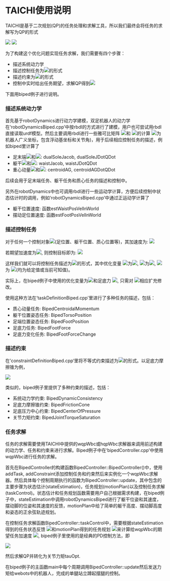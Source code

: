 # TAICHI使用说明

TAICHI是基于二次规划(QP)的任务处理和求解工具，所以我们最终会将任务的求解写为QP的形式

<img src="https://latex.codecogs.com/gif.latex?\min_{\mathbf{x}}||\mathbf{A}\mathbf{x}-\mathbf{b}||_2^2"/>

<img src="https://latex.codecogs.com/gif.latex?\mathbf{Cx}\leq \mathbf{ub}"/>

为了构建这个优化问题实现任务求解，我们需要有四个步骤：

- 描述系统动力学
- 描述控制任务为<img src="https://latex.codecogs.com/gif.latex?\mathbf{Ax}=\mathbf{b}"/>的形式
- 描述约束为<img src="https://latex.codecogs.com/gif.latex?\mathbf{Cx}\leq \mathbf{ub}"/>的形式
- 控制中实时给出任务期望，求解QP得到<img src="https://latex.codecogs.com/gif.latex?\mathbf{x}"/>

下面用biped例子进行说明。

### 描述系统动力学

首先基于robotDynamics进行动力学建模，双足机器人的动力学在‘robotDynamicsBiped.cpp’中按rbdl的方式进行了建模，用户也可尝试用rbdl直接读取urdf模型。然后主要调用rbdl进行一些雅可比矩阵
<img src="https://latex.codecogs.com/gif.latex?\mathbf{J}"/>和
<img src="https://latex.codecogs.com/gif.latex?\dot{\mathbf{J}}\dot{\mathbf{q}}"/>的计算
<img src="https://latex.codecogs.com/gif.latex?\mathbf{q}"/>为机器人广义坐标，包含浮动基坐标和关节角)，用于后续相应控制任务的描述，例如biped里计算了

- 足末端<img src="https://latex.codecogs.com/gif.latex?\mathbf{J}_{foot}"/>和<img src="https://latex.codecogs.com/gif.latex?\dot{\mathbf{J}}_{foot}\dot{\mathbf{q}}"/>: dualSoleJacob, dualSoleJDotQDot
- 躯干<img src="https://latex.codecogs.com/gif.latex?\mathbf{J}_{waist}"/>和<img src="https://latex.codecogs.com/gif.latex?\dot{\mathbf{J}}_{waist}\dot{\mathbf{q}}"/>: waistJacob, waistJDotQDot
- 重心动量<img src="https://latex.codecogs.com/gif.latex?\mathbf{J}_{com}"/>和<img src="https://latex.codecogs.com/gif.latex?\dot{\mathbf{J}}_{com}\dot{\mathbf{q}}"/>: centroidAG, centroidAGDotQDot

后续会用于足末端任务、躯干任务和质心任务的描述和控制中。

另外在robotDynamics中也可调用rbdl进行一些运动学计算，方便后续控制中状态估计时的调用，例如‘robotDynamicsBiped.cpp’中通过正运动学计算了

- 躯干位置速度: 函数estWaistPosVelInWorld
- 摆动足位置速度: 函数estFootPosVelInWorld

### 描述控制任务

对于任何一个控制对象<img src="https://latex.codecogs.com/gif.latex?\mathbf{x}_{task}"/>(足位置、躯干位置、质心位置等)，其加速度为: 
<img src="https://latex.codecogs.com/gif.latex?\ddot{\mathbf{x}}_{task} = \mathbf{J}\ddot{\mathbf{q}} + \dot{\mathbf{J}}\dot{\mathbf{q}}"/>

若期望加速度为<img src="https://latex.codecogs.com/gif.latex?\ddot{\mathbf{x}}_{task}^{ref}"/>, 则控制目标即为: 
<img src="https://latex.codecogs.com/gif.latex?\ddot{\mathbf{x}}_{task}^{ref} = \mathbf{J}\ddot{\mathbf{q}} + \dot{\mathbf{J}}\dot{\mathbf{q}}\Rightarrow \mathbf{J}\ddot{\mathbf{q}} = \ddot{\mathbf{x}}_{task}^{ref} - \dot{\mathbf{J}}\dot{\mathbf{q}}"/>

这样我们就可以将控制任务描述为<img src="https://latex.codecogs.com/gif.latex?\mathbf{A}\mathbf{x}=\mathbf{b}"/>的形式，其中优化变量
<img src="https://latex.codecogs.com/gif.latex?\mathbf{x}"/>为<img src="https://latex.codecogs.com/gif.latex?\ddot{\mathbf{q}}"/>, 
<img src="https://latex.codecogs.com/gif.latex?\mathbf{A}"/>为<img src="https://latex.codecogs.com/gif.latex?\mathbf{J}"/>, <img src="https://latex.codecogs.com/gif.latex?\mathbf{b}"/>为
<img src="https://latex.codecogs.com/gif.latex?\ddot{\mathbf{x}}_{task}^{ref}-\dot{\mathbf{J}}\dot{\mathbf{q}}"/>(均为给定值或当前可知值)。

实际上，在biped例子中使用的优化变量为<img src="https://latex.codecogs.com/gif.latex?\ddot{\mathbf{q}}"/>和足底力
<img src="https://latex.codecogs.com/gif.latex?\mathbf{f}"/>, 只需对
<img src="https://latex.codecogs.com/gif.latex?\mathbf{A}"/>相应扩充修改。

使用这种方法在‘taskDefinitionBiped.cpp’里进行了多种任务的描述，包括：

- 质心动量任务: BipedCentroidalMomentum
- 躯干位置姿态任务: BipedTorsoPosition
- 足端位置姿态任务: BipedFootPosition
- 足底力任务: BipedFootForce
- 足底力变化任务: BipedFootForceChange

### 描述约束

在’constraintDefinitionBiped.cpp‘里将不等式约束描述为<img src="https://latex.codecogs.com/gif.latex?\mathbf{Cx}\leq \mathbf{ub}"/>的形式。以足底力摩擦锥为例，

<img src="https://latex.codecogs.com/gif.latex?|f_x|\leq&space;\mu&space;f_z&space;\Rightarrow&space;-\infty&space;<&space;\begin{bmatrix}&space;1&space;&&space;-\mu&space;\\&space;-1&space;&&space;\mu&space;\end{bmatrix}&space;\begin{bmatrix}&space;f_x\\&space;f_z&space;\end{bmatrix}&space;\leq&space;0."/>

类似的，biped例子里提供了多种约束的描述，包括：

- 系统动力学约束: BipedDynamicConsistency
- 足底力摩擦锥约束: BipedFrictionCone
- 足底压力中心约束: BipedCenterOfPressure
- 关节力矩约束: BipedJointTorqueSaturation

### 任务求解

任务的求解需要使用TAICHI中提供的wqpWbc或hqpWbc求解器来调用前述构建的动力学、任务和约束来进行求解。Biped例子中在‘bipedController.cpp’中使用wqpWbc进行任务的求解。

首先在BipedController的构建函数BipedController::BipedController()中，使用addTask, addConstraint添加控制任务和约束然后来实例化一个wqpWbc求解器。然后具体每个控制周期执行的函数为BipedController::update，其中包含的主要步骤为状态估计(stateEstimation)，任务规划(motionPlan)以及控制任务求解(taskControl)。状态估计和任务规划函数需要用户自己根据需求构建，在biped例子中，stateEstimation中调用robotDynamicsBiped进行了躯干位姿和其速度，摆动脚的位姿和其速度的反馈，motionPlan中给了简单的躯干高度、摆动脚高度和姿态的正余弦轨迹规划。

在控制任务求解函数BipedController::taskControl中，需要根据stateEstimation得到的任务状态反馈
<img src="https://latex.codecogs.com/gif.latex?\mathbf{x}_{task}^{est},\dot{\mathbf{x}}_{task}^{est}"/>和motionPlan得到的任务规划
<img src="https://latex.codecogs.com/gif.latex?\mathbf{x}_{task}^{d},\dot{\mathbf{x}}_{task}^{d}"/>来计算给wqpWbc的期望任务加速度
<img src="https://latex.codecogs.com/gif.latex?\ddot{\mathbf{x}}_{task}^{ref}"/>, biped例子里使用的是经典的PD控制方法，即

<img src="https://latex.codecogs.com/gif.latex?\ddot{x}_{task}^{ref}&space;=&space;k_p(x_{task}^{d}&space;-&space;x_{task}^{est})&space;&plus;&space;k_d(\dot{x}_{task}^{d}&space;-&space;\dot{x}_{task}^{est})"/>

然后求解QP并转化为关节力矩tauOpt.

在biped例子的主函数main中每个周期调用BipedController::update然后发送力矩给webots中的机器人，完成的单腿站立蹲起摆腿的控制。
